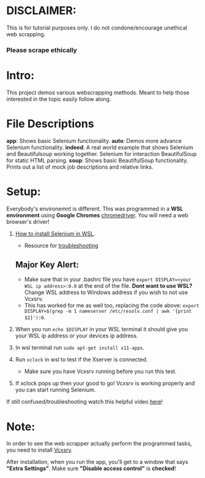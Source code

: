 # DISCLAIMER:
This is for tutorial purposes only. I do not condone/encourage unethical web scrapping.
### Please scrape ethically

# Intro:
This project demos various webscrapping methods. Meant to help those interested in the topic easily follow along. 

# File Descriptions
**app**:  Shows basic Selenium functionality.
**auto**:  Demos more advance Selenium functionality.
**indeed**:  A real world example that shows Selenium and Beautifulsoup working together. Selenium for interaction BeautifulSoup for static HTML parsing.
**soup**:  Shows basic BeautifulSoup functionality. Prints out a list of mock job descriptions and relative links.

# Setup:
Everybody's environemnt is different. This was programmed in a **WSL environment** using **Google Chromes** [chromedriver](https://chromedriver.chromium.org/downloads). You will need a web browser's driver!

1. [How to install Selenium in WSL](https://stackoverflow.com/questions/63290844/how-to-run-selenium-chromedriver-from-python3-on-wsl2?newreg=d040c37cdde449899783cddf34b00e32).
    - Resource for [troubleshooting](https://www.gregbrisebois.com/posts/chromedriver-in-wsl2/)
    ## Major Key Alert:
    - Make sure that in your .bashrc file you have `export DISPLAY=<your WSL ip address>:0.0` at the end of the file. **Dont want to use WSL?** Change WSL address to Windows address if you wish to not use Vcxsrv.
    - This has worked for me as well too, replacing the code above: `export DISPLAY=$(grep -m 1 nameserver /etc/resolv.conf | awk '{print $2}'):0`.

2. When you run `echo $DISPLAY` in your WSL terminal it should give you your WSL ip address or your devices ip address.
3. In wsl terminal run `sudo apt-get install x11-apps`.
4. Run `xclock` in wsl to test if the Xserver is connected.
    - Make sure you have Vcxsrv running before you run this test.
5. If xclock pops up then your good to go! Vcxsrv is working properly and you can start running Selenium.

If still confused/troubleshooting watch this helpful video [here](https://www.youtube.com/watch?v=4SZXbl9KVsw&t=166s)!

# Note:
In order to see the web scrapper actually perform the programmed tasks, you need to install [Vcxsrv](https://sourceforge.net/projects/vcxsrv/).

After installation, when you run the app, you'll get to a window that says **"Extra Settings"**. Make sure **"Disable access control"** is **checked**!
